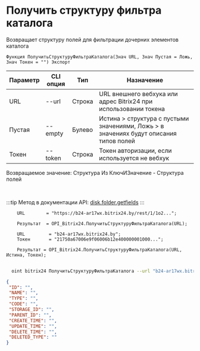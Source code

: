 ﻿---
sidebar_position: 11
---

# Получить структуру фильтра каталога
 Возвращает структуру полей для фильтрации дочерних элементов каталога



`Функция ПолучитьСтруктуруФильтраКаталога(Знач URL, Знач Пустая = Ложь, Знач Токен = "") Экспорт`

  | Параметр | CLI опция | Тип | Назначение |
  |-|-|-|-|
  | URL | --url | Строка | URL внешнего вебхука или адрес Bitrix24 при использовании токена |
  | Пустая | --empty | Булево | Истина > структура с пустыми значениями, Ложь > в значениях будут описания типов полей |
  | Токен | --token | Строка | Токен авторизации, если используется не вебхук |

  
  Возвращаемое значение:   Структура Из КлючИЗначение - Структура полей

<br/>

:::tip
Метод в документации API: [disk.folder.getfields](https://dev.1c-bitrix.ru/rest_help/disk/folder/disk_folder_getfields.php)
:::
<br/>


```bsl title="Пример кода"
    URL        = "https://b24-ar17wx.bitrix24.by/rest/1/1o2...";

    Результат  = OPI_Bitrix24.ПолучитьСтруктуруФильтраКаталога(URL);

    URL         = "b24-ar17wx.bitrix24.by";
    Токен       = "21750a67006e9f06006b12e400000001000...";

    Результат = OPI_Bitrix24.ПолучитьСтруктуруФильтраКаталога(URL, Истина, Токен);
```



```sh title="Пример команды CLI"
    
  oint bitrix24 ПолучитьСтруктуруФильтраКаталога --url "b24-ar17wx.bitrix24.by" --empty %empty% --token "56898d66006e9f06006b12e400000001000..."

```

```json title="Результат"
{
 "ID": "",
 "NAME": "",
 "TYPE": "",
 "CODE": "",
 "STORAGE_ID": "",
 "PARENT_ID": "",
 "CREATE_TIME": "",
 "UPDATE_TIME": "",
 "DELETE_TIME": "",
 "DELETED_TYPE": ""
}
```
